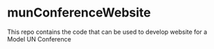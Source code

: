 # munConferenceWebsite
This repo contains the code that can be used to develop website for a Model UN Conference
